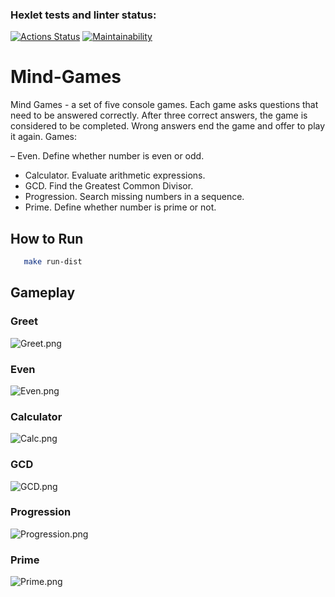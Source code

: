 ### Hexlet tests and linter status:
[![Actions Status](https://github.com/honest-niceman/java-project-61/workflows/hexlet-check/badge.svg)](https://github.com/honest-niceman/java-project-61/actions)
[![Maintainability](https://api.codeclimate.com/v1/badges/0c24d8411e180e280841/maintainability)](https://codeclimate.com/github/honest-niceman/java-project-61/maintainability)

# Mind-Games

Mind Games - a set of five console games. Each game asks questions that need to be answered correctly. After three correct answers, the game is considered to be completed. Wrong answers end the game and offer to play it again. Games:

– Even. Define whether number is even or odd.
- Calculator. Evaluate arithmetic expressions.
- GCD. Find the Greatest Common Divisor.
- Progression. Search missing numbers in a sequence.
- Prime. Define whether number is prime or not.

## How to Run
```sh
   make run-dist
```

## Gameplay

### Greet

![Greet.png](pics/Greet.png)

### Even

![Even.png](pics%2FEven.png)

### Calculator

![Calc.png](pics/Calc.png)

### GCD

![GCD.png](pics/GCD.png)

### Progression

![Progression.png](pics/Progression.png)

### Prime

![Prime.png](pics/Prime.png)
